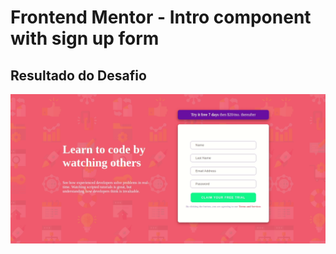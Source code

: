 # Frontend Mentor - Intro component with sign up form

## Resultado do Desafio
![Design preview for the Intro component with sign up form coding challenge](intro.gif)

